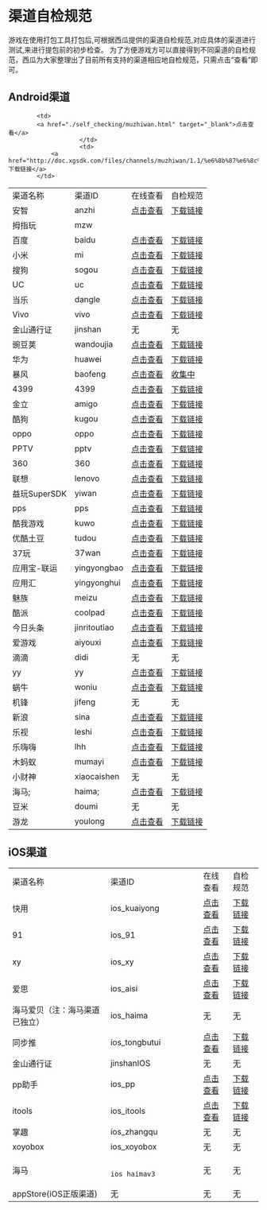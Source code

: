 # 渠道自检规范



游戏在使用打包工具打包后,可根据西瓜提供的渠道自检规范,对应具体的渠道进行测试,来进行提包前的初步检查。
为了方便游戏方可以直接得到不同渠道的自检规范，西瓜为大家整理出了目前所有支持的渠道相应地自检规范，只需点击“查看”即可。


## Android渠道

<table id="top1" >
<tr>
<td>
				渠道名称
			</td>
<td>
				渠道ID
			</td>
<td>
				在线查看
			</td>
			<td>
						自检规范
						</td>
</tr>
<tr>
<td>
				安智
			</td>
<td>
				anzhi
			</td>
<td>
						<a href="./self_checking/ananzhi.html" target="_blank">点击查看</a>	</td>
			</td>
<td>
				<a href="http://doc.xgsdk.com/files/channels/anzhi/1.1/%e5%ae%89%e6%99%ba%e6%b8%a0%e9%81%93%e8%87%aa%e6%a3%80%e8%a7%84%e8%8c%83.xls">下载链接</a>
			</td>
</tr>
<tr>
<td>
				拇指玩
			</td>
<td>
				mzw
			</td>

			<td>
			<a href="./self_checking/muzhiwan.html" target="_blank">点击查看</a>
						</td>
						<td>
				<a href="http://doc.xgsdk.com/files/channels/muzhiwan/1.1/%e6%8b%87%e6%8c%87%e7%8e%a9Android%e6%b8%b8%e6%88%8f%e6%b5%8b%e8%af%95%e7%94%a8%e4%be%8b.xls">下载链接</a>
			</td>
</tr>
<tr>
<td>
				百度
			</td>
<td>
				baidu
			</td>
			<td>
			<a href="./self_checking/baidu.html" target="_blank">点击查看</a>
						</td>  
<td>
				<a href="http://doc.xgsdk.com/files/channels/baidu/1.1/BaiduChecklist.xlsx">下载链接</a>
			</td>


</tr>
<tr>
<td>
				小米
			</td>
<td>
				mi
			</td>
			<td>
			<a href="./self_checking/xiaomi.html" target="_blank">点击查看</a>
						</td>
<td>
				<a href="http://doc.xgsdk.com/files/channels/mi/1.1/%d0%a1%c3%d7%c7%fe%b5%c0%d7%d4%bc%ec%b9%e6%b7%b6.xlsx">下载链接</a>
			</td>

</tr>
<tr>
<td>
				搜狗
			</td>
<td>
				sogou
			</td>
			<td>
			<a href="./self_checking/sougou.html" target="_blank">点击查看</a>
						</td>
<td>
				<a href="http://doc.xgsdk.com/files/channels/sogou/1.1/搜狗手游SDK自测文档.xlsx">下载链接</a>
			</td>

</tr>
<tr>
<td>
				UC
			</td>
<td>
				uc
			</td>
			<td>
			<a href="./self_checking/uc.html" target="_blank">点击查看</a>
						</td>
<td>
				<a href="http://doc.xgsdk.com/files/channels/uc/1.1.1/UcChecklist.xlsx">下载链接</a>
			</td>

</tr>
<tr>
<td>
				当乐
			</td>
<td>
				dangle
			</td>
			<td>
			<a href="#heading7">点击查看</a>
						</td>
<td>
				<a href="http://doc.xgsdk.com/files/channels/dangle/1.1.1/安卓平台SDK4.0.3测试点用例.xls">下载链接</a>
			</td>

</tr>
<tr>
<td>
				Vivo
			</td>
<td>
				vivo
			</td>
			<td>
			<a href="./self_checking/vivo.html" target="_blank">点击查看</a>
						</td>
<td>
				<a href="http://doc.xgsdk.com/files/channels/vivo/1.1/VivoChecklist.xlsx">下载链接</a>
			</td>

</tr>
<tr>
<td>
				金山通行证
			</td>
<td>
				jinshan
			</td>

<td>
				无
			</td>
<td>
				无
			</td>

</tr>
<tr>
<td>
				豌豆荚
			</td>
<td>
				wandoujia
			</td>
			<td>
			<a href="#heading9">点击查看</a>
						</td>
<td>
				<a href="http://doc.xgsdk.com/files/channels/wandoujia/1.1/%c7%fe%b5%c0%d7%d4%bc%ec%b9%e6%b7%b6-%cd%e3%b6%b9%bc%d4.xls">下载链接</a>
			</td>

</tr>
<tr>
<td>
				华为
			</td>
<td>
				huawei
			</td>
			<td>
			<a href="#heading10">点击查看</a>
						</td>
<td>
				<a href="http://doc.xgsdk.com/files/channels/huawei/1.1/%e5%8d%8e%e4%b8%ba%e6%b8%b8%e6%88%8f%e4%b8%ad%e5%bf%83SDK%e6%b5%8b%e8%af%95%e7%94%a8%e4%be%8b--%e5%9f%ba%e6%9c%ac%e5%8a%9f%e8%83%bd.xlsx">下载链接</a>
			</td>

</tr>
<tr>
<td>
				暴风
			</td>
<td>
				baofeng
			</td>
			<td>
			<a href="#heading11">点击查看</a>
						</td>
<td>
				<a href="http://doc.xgsdk.com/files/channels/baofeng/1.1/BaofengChecklist.xlsx">收集中</a>
			</td>

</tr>
<tr>
<td>
				4399
			</td>
<td>
				4399
			</td>
			<td>
			<a href="#heading12">点击查看</a>
						</td>
<td>
				<a href="http://doc.xgsdk.com/files/channels/4399/1.1/4399checklist_20150506.zip">下载链接</a>
			</td>

</tr>
<tr>
<td>
				金立
			</td>
<td>
				amigo
			</td>
			<td>
			<a href="#heading13">点击查看</a>
						</td>
<td>
				<a href="http://doc.xgsdk.com/files/channels/jingli/1.1.1/jinglichecklist.xls">下载链接</a>
			</td>

</tr>
<tr>
<td>
				酷狗
			</td>
<td>
				kugou
			</td>
			<td>
			<a href="#heading14">点击查看</a>
						</td>
<td>
				<a href="http://doc.xgsdk.com/files/channels/kugou/1.1/酷狗游戏充值SDK上线前用例.xlsx">下载链接</a>
			</td>

</tr>
<tr>
<td>
				oppo
			</td>
<td>
				oppo
			</td>
			<td>
			<a href="#heading15">点击查看</a>
						</td>
<td>
				<a href="http://doc.xgsdk.com/files/channels/oppo/1.1/OppoChecklist.xlsx">下载链接</a>
			</td>

</tr>
<tr>
<td>
				PPTV
			</td>
<td>
				pptv
			</td>
			<td>
			<a href="#heading16">点击查看</a>
						</td>
<td>
				<a href="http://doc.xgsdk.com/files/channels/pptv/1.1/PptvChecklist.xlsx">下载链接</a>
			</td>

</tr>
<tr>
<td>
				360
			</td>
<td>
				360
			</td>
			<td>
			<a href="#heading17">点击查看</a>
						</td>
<td>
				<a href="http://doc.xgsdk.com/files/channels/360/1.1.1/社交带支付SDK测试用例.xlsx">下载链接</a>
			</td>

</tr>
<tr>
<td>
				联想
			</td>
<td>
				lenovo
			</td>
			<td>
			<a href="#heading18">点击查看</a>
						</td>
<td>
				<a href="http://doc.xgsdk.com/files/channels/lenovo/1.1/LenovChecklist-v2.3.xlsx">下载链接</a>
			</td>

</tr>
<tr>
<td>
				益玩SuperSDK
			</td>
<td>
				yiwan
			</td>
			<td>
			<a href="#heading19">点击查看</a>
						</td>
<td>
				<a href="http://doc.xgsdk.com/files/channels/yiwan/1.1.1/YiwanCheckTools.zip">下载链接</a>
			</td>

</tr>
<tr>
<td>
				pps
			</td>
<td>
				pps
			</td>
			<td>
			<a href="#heading20">点击查看</a>
						</td>
<td>
				<a href="http://doc.xgsdk.com/files/channels/pps/1.1.1/自测.zip">下载链接</a>
			</td>

</tr>
<tr>
<td>
				酷我游戏
			</td>
<td>
				kuwo
			</td>
			<td>
			<a href="#heading21">点击查看</a>
						</td>
<td>
				<a href="http://doc.xgsdk.com/files/channels/kuwo/1.1/KuwoChecklist.xlsx">下载链接</a>
			</td>

</tr>
<tr>
<td>
				优酷土豆
			</td>
<td>
				tudou
			</td>
			<td>
			<a href="#heading22">点击查看</a>
						</td>
<td>
				<a href="http://doc.xgsdk.com/files/channels/tudou/1.1/优酷CP集成测试用例.xlsx">下载链接</a>
			</td>

</tr>
<tr>
<td>
				37玩
			</td>
<td>
				37wan
			</td>
			<td>
			<a href="#heading23">点击查看</a>
						</td>
<td>
				<a href="http://doc.xgsdk.com/files/channels/37wan/1.1/37wanChecklist.xls">下载链接</a>
			</td>

</tr>
<tr>
<td>
				应用宝-联运
			</td>
<td>
				yingyongbao
			</td>
			<td>
			<a href="#heading24">点击查看</a>
						</td>
<td>
				<a href="http://doc.xgsdk.com/files/channels/yingyongbao/1.1/自检规范 .xlsx">下载链接</a>
			</td>

</tr>
<tr>
<td>
				应用汇
			</td>
<td>
				yingyonghui
			</td>
			<td>
			<a href="#heading25">点击查看</a>
						</td>
<td>
				<a href="http://doc.xgsdk.com/files/channels/yingyonghui/1.1/yyh-checklist.docx">下载链接</a>
			</td>

</tr>
<tr>
<td>
				魅族
			</td>
<td>
				meizu
			</td>
			<td>
			<a href="#heading26">点击查看</a>
						</td>
<td>
				<a href="http://doc.xgsdk.com/files/channels/meizu/1.1/MeizuChecklist.xlsx">下载链接</a>
			</td>

</tr>
<tr>
<td>
				酷派
			</td>
<td>
				coolpad
			</td>
			<td>
			<a href="#heading27">点击查看</a>
						</td>
<td>
				<a href="http://doc.xgsdk.com/files/channels/coolpad/1.1/酷派测试用例--基本功能.xlsx">下载链接</a>
			</td>

</tr>
<tr>
<td>
				今日头条
			</td>
<td>
				jinritoutiao
			</td>
			<td>
			<a href="#heading28">点击查看</a>
						</td>
<td>
				<a href="http://doc.xgsdk.com/files/channels/jinritoutiao/1.1/自检规范 .xlsx">下载链接</a>
			</td>

</tr>
<tr>
<td>
				爱游戏
			</td>
<td>
				aiyouxi
			</td>
			<td>
			<a href="#heading29">点击查看</a>
						</td>
<td>
				<a href="http://180.96.63.69/Documents/test_standard.html">下载链接</a>
			</td>

</tr>
<tr>
<td>
				滴滴
			</td>
<td>
				didi
			</td>

<td>
				无
			</td>
			<td>
无
						</td>
</tr>
<tr>
<td>
				yy
			</td>
<td>
				yy
			</td>
			<td>
			<a href="#heading30">点击查看</a>
						</td>
<td>
				<a href="http://doc.xgsdk.com/files/channels/yy/1.1/yy自检规范.xlsx" target="_blank">下载链接</a>
			</td>

</tr>
<tr>
<td>
				蜗牛
			</td>
<td>
				woniu
			</td>
			<td>
			<a href="#heading31">点击查看</a>
						</td>
<td>
				<a href="http://doc.xgsdk.com/files/channels/woniu/1.1/蜗牛自测文档.xlsx" target="_blank">下载链接</a>
			</td>

</tr>
<tr>
<td>
				机锋
			</td>
<td>
				jifeng
			</td>
			<td>
无
						</td>
<td>
				无
			</td>

</tr>
<tr>
<td>
				新浪
			</td>
<td>
				sina
			</td>
			<td>
			<a href="#heading32">点击查看</a>
						</td>
<td>
				<a href="http://doc.xgsdk.com/files/channels/sina/1.1.1/联运接入测试.xlsx">下载链接</a>
			</td>

</tr>
<tr>
<td>
				乐视
			</td>
<td>
				leshi
			</td>
			<td>
			<a href="#heading33">点击查看</a>
						</td>
<td>
				<a href="http://doc.xgsdk.com/files/channels/leshi/1.1/乐视SDK测试用例 .xlsx">下载链接</a>
			</td>

</tr>
<tr>
<td>
				乐嗨嗨
			</td>
<td>
				lhh
			</td>
			<td>
			<a href="#heading34">点击查看</a>
						</td>
<td>
				<a href="http://doc.xgsdk.com/files/channels/lhh/1.1/%E4%B9%90%E5%97%A8%E5%97%A8SDK%E6%B5%8B%E8%AF%95%E7%94%A8%E4%BE%8B.xls">下载链接</a>
			</td>

</tr>
<tr>
<td>
				木蚂蚁
			</td>
<td>
				mumayi
			</td>
			<td>
			<a href="#heading35">点击查看</a>
						</td>
<td>
				<a href="http://doc.xgsdk.com/files/channels/mumayi/1.3/木蚂蚁自测文档.zip">下载链接</a>
			</td>

</tr>
<tr>
<td>
				小财神
			</td>
<td>
				xiaocaishen
			</td>

<td>
				无
			</td>
<td>
				无
			</td>
</tr>
<tr>
<td>
				海马;
			</td>
<td>
				haima;
			</td>
			<td>
			<a href="#heading36">点击查看</a>
						</td>
<td>
				<a href="http://doc.xgsdk.com/files/channels/haima/1.1/海马测试用例.xlsx">下载链接</a>
			</td>

</a>
			</td>
</tr>
<tr>
<td>
				豆米
			</td>
<td>
				doumi
			</td>

<td>
				无
			</td>
<td>
				无
			</td>
</tr>
<tr>
<td>
				游龙
			</td>
<td>
				youlong
			</td>
			<td>
			<a href="#heading37">点击查看</a>
						</td>
<td>
				<a target="_blank" href="http://doc.xgsdk.com/files/channels/youlong/1.3/SDK测试结果要求文档 - 试用版本.xls">下载链接</a>
			</td>

</tr>
</table>



## iOS渠道


<table id="top2">
<tr>
<td>
				渠道名称
			</td>
<td>
				渠道ID
			</td>

<td>
				在线查看
			</td>
<td>
				自检规范
			</td>

</tr>
<tr>
<td>
				快用
			</td>
<td>
				ios_kuaiyong
			</td>
			<td>
			<a href="#heading38">点击查看</a>
						</td>
<td>
				<a href="http://doc.xgsdk.com/files/channels/iOS/kuaiyong/1.1/7659游戏中心自测文档v2.1.pdf">下载链接</a>
			</td>

</tr>
<tr>
<td>
				91
			</td>
<td>
				ios_91
			</td>
			<td>
			<a href="#heading39">点击查看</a>
						</td>
<td>
				<a href="http://doc.xgsdk.com/files/channels/iOS/ios_91/1.1/91渠道自检规范.xlsx">下载链接</a>
			</td>

</tr>
<tr>
<td>
				xy
			</td>
<td>
				ios_xy
			</td>
			<td>
			<a href="#heading40">点击查看</a>
						</td>
<td>
				<a href="http://doc.xgsdk.com/files/channels/iOS/xy/1.1/xy渠道自检规范.xlsx">下载链接</a>
			</td>

</tr>
<tr>
<td>
				爱思
			</td>
<td>
				ios_aisi
			</td>
			<td>
			<a href="#heading41">点击查看</a>
						</td>
<td>
				<a href="http://doc.xgsdk.com/files/channels/iOS/aisi/1.1/aisi渠道自检规范.xlsx">下载链接</a>
			</td>

</tr>
<tr>
<td>
			海马爱贝（注：海马渠道已独立）
			</td>
<td>
				ios_haima
			</td>

<td>
				无
			</td>
<td>
				无
			</td>

</tr>
<tr>
<td>
				同步推
			</td>
<td>
				ios_tongbutui
			</td>
			<td>
			<a href="#heading42">点击查看</a>
						</td>
<td>
				<a href="http://doc.xgsdk.com/files/channels/iOS/tbt/1.1/tbt渠道自检规范.xlsx">下载链接</a>
			</td>

</tr>
<tr>
<td>
				金山通行证
			</td>
<td>
				jinshanIOS
			</td>

<td>
				无
			</td>
<td>
				无
			</td>
</tr>
<tr>
<td>
				pp助手
			</td>
<td>
				ios_pp
			</td>
			<td>
			<a href="#heading43">点击查看</a>
						</td>
<td>
				<a href="http://doc.xgsdk.com/files/channels/iOS/pp/1.1/pp渠道自检规范.xlsx">下载链接</a>
			</td>

</tr>
<tr>
<td>
				itools
			</td>
<td>
				ios_itools
			</td>
			<td>
			<a href="#heading44">点击查看</a>
						</td>
<td>
				<a href="http://doc.xgsdk.com/files/channels/iOS/itools/1.1/itools渠道自检规范.xlsx">下载链接</a>
			</td>

</tr>
<tr>
<td>
				掌趣
			</td>
<td>
				ios_zhangqu
			</td>

<td>
				无
			</td>
<td>
				无
			</td>

</tr>
<tr>
<td>
				xoyobox
			</td>
<td>
				ios_xoyobox
			</td>

<td>
				无
			</td>
<td>
				无
			</td>
</tr>
<tr>
<td>
				海马
			</td>
<td>

					ios_haimav3
</td>

<td>
			无
			</td>
			<td>
		无
						</td>
</tr>
<tr>
<td>
				appStore(iOS正版渠道)
			</td>
<td>无
			</td>

<td>无
			</td>
<td>无
			</td>
</tr>
</table>
